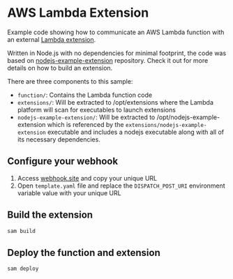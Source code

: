 # AWS Lambda Extension
Example code showing how to communicate an AWS Lambda function with an external [Lambda extension](https://docs.aws.amazon.com/lambda/latest/dg/lambda-extensions.html).

Written in Node.js with no dependencies for minimal footprint, the code was based on [nodejs-example-extension](https://github.com/aws-samples/aws-lambda-extensions/tree/main/nodejs-example-extension) repository. Check it out for more details on how to build an extension.



There are three components to this sample:
* `function/`: Contains the Lambda function code
* `extensions/`: Will be extracted to /opt/extensions where the Lambda platform will scan for executables to launch extensions
* `nodejs-example-extension/`: Will be extracted to /opt/nodejs-example-extension which is referenced by the `extensions/nodejs-example-extension` executable and includes a nodejs executable along with all of its necessary dependencies.

## Configure your webhook
1. Access [webhook.site](https://webhook.site) and copy your unique URL 
2. Open `template.yaml` file and replace the `DISPATCH_POST_URI` environment variable value with your unique URL


## Build the extension
```bash
sam build
```

## Deploy the function and extension
```bash
sam deploy
```
